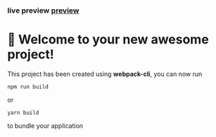 


### live preview [preview](https://kglab99.github.io/weather-forecast-modules/)






# 🚀 Welcome to your new awesome project!

This project has been created using **webpack-cli**, you can now run

```
npm run build
```

or

```
yarn build
```

to bundle your application
